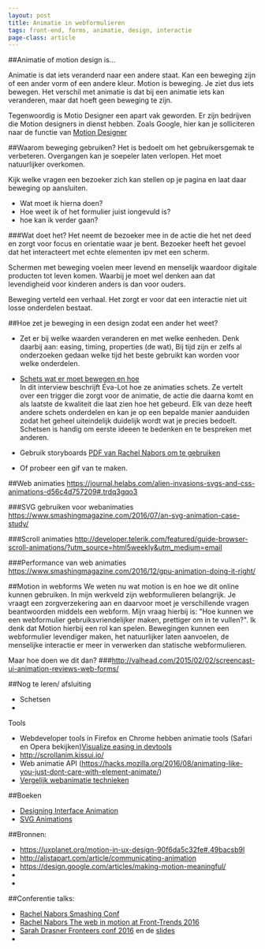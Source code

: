 ```yaml
---
layout: post
title: Animatie in webformulieren
tags: front-end, forms, animatie, design, interactie
page-class: article
---
```



##Animatie of motion design is...

Animatie is dat iets veranderd naar een andere staat. Kan een beweging zijn of een ander vorm of een andere kleur.
Motion is beweging. Je ziet dus iets bewegen. Het verschil met animatie is dat bij een animatie iets kan veranderen, maar dat hoeft geen beweging te zijn.

Tegenwoordig is Motio Designer een apart vak geworden. Er zijn bedrijven die Motion designers in dienst hebben. Zoals Google, hier kan je solliciteren naar de functie van [Motion Designer](https://design.google.com/jobs/motion-designer/)

##Waarom beweging gebruiken?
Het is bedoelt om het gebruikersgemak te verbeteren. Overgangen kan je soepeler laten verlopen.
Het moet natuurlijker overkomen.

Kijk welke vragen een bezoeker zich kan stellen op je pagina en laat daar beweging op aansluiten.
- Wat moet ik hierna doen?
- Hoe weet ik of het formulier juist iongevuld is?
- hoe kan ik verder gaan?

###Wat doet het?
Het neemt de bezoeker mee in de actie die het net deed en zorgt voor focus en orientatie waar je bent.
Bezoeker heeft het gevoel dat het interacteert met echte elementen ipv met een scherm.

Schermen met beweging voelen meer levend en menselijk waardoor digitale producten tot leven komen. Waarbij je moet wel denken aan dat levendigheid voor kinderen anders is dan voor ouders.

Beweging verteld een verhaal. Het zorgt er voor dat een interactie niet uit losse onderdelen bestaat.



##Hoe zet je beweging in een design zodat een ander het weet?

* Zet er bij welke waarden veranderen en met welke eenheden.
Denk daarbij aan: easing, timing, properties (de wat), 
Bij tijd zijn er zelfs al onderzoeken gedaan welke tijd het beste gebruikt kan worden voor welke onderdelen.

* [Schets wat er moet bewegen en hoe](http://valhead.com/2016/12/08/sketching-interface-animations-an-interview-with-eva-lotta-lamm/)<br>
In dit interview beschrijft Eva-Lot hoe ze animaties schets. Ze vertelt over een trigger die zorgt voor de animatie, de actie die daarna komt en als laatste de kwaliteit die laat zien hoe het gebeurd. Elk van deze heeft andere schets onderdelen en kan je op een bepalde manier aanduiden zodat het geheel uiteindelijk duidelijk wordt wat je precies bedoelt.<br>
Schetsen is handig om eerste ideeen te bedenken en te bespreken met anderen.

* Gebruik storyboards [PDF van Rachel Nabors om te gebruiken](https://s3.amazonaws.com/stash.rachelnabors.com/downloads/storyboard.pdf)

* Of probeer een gif van te maken.



##Web animaties
https://journal.helabs.com/alien-invasions-svgs-and-css-animations-d56c4d757209#.trdq3gqo3

###SVG gebruiken voor webanimaties
https://www.smashingmagazine.com/2016/07/an-svg-animation-case-study/


###Scroll animaties
http://developer.telerik.com/featured/guide-browser-scroll-animations/?utm_source=html5weekly&utm_medium=email


###Performance van web animaties
https://www.smashingmagazine.com/2016/12/gpu-animation-doing-it-right/



##Motion in webforms
We weten nu wat motion is en hoe we dit online kunnen gebruiken. In mijn werkveld zijn webformulieren belangrijk. Je vraagt een zorgverzekering aan en daarvoor moet je verschillende vragen beantwoorden middels een webform. Mijn vraag hierbij is: "Hoe kunnen we een webformulier gebruiksvriendelijker maken, prettiger om in te vullen?". Ik denk dat Motion hierbij een rol kan spelen. Bewegingen kunnen een webformulier levendiger maken, het natuurlijker laten aanvoelen, de menselijke interactie er meer in verwerken dan statische webformulieren. 

Maar hoe doen we dit dan?
###http://valhead.com/2015/02/02/screencast-ui-animation-reviews-web-forms/




##Nog te leren/ afsluiting
- Schetsen
- 



Tools
* Webdeveloper tools in Firefox en Chrome hebben animatie tools (Safari en Opera bekijken)[Visualize easing in devtools](https://hacks.mozilla.org/2016/11/visualize-animations-easing-in-devtools/)
* http://scrollanim.kissui.io/
* Web animatie API (https://hacks.mozilla.org/2016/08/animating-like-you-just-dont-care-with-element-animate/)
* [Vergelijk webanimatie technieken](http://sparkbox.github.io/bouncy-ball/)


##Boeken
* [Designing Interface Animation](http://valhead.com/2016/07/26/designing-interface-animation-is-now-available/)
* [SVG Animations](http://shop.oreilly.com/product/0636920045335.do?intcmp=il-web-books-videos-product-na_new_site_introduction_to_svg_animation_body_text_cta)


##Bronnen:
* https://uxplanet.org/motion-in-ux-design-90f6da5c32fe#.49bacsb9l
* http://alistapart.com/article/communicating-animation
* https://design.google.com/articles/making-motion-meaningful/
* 
* 


##Conferentie talks:
* [Rachel Nabors Smashing Conf](https://vimeo.com/163510676)
* [Rachel Nabors The web in motion at Front-Trends 2016](https://www.youtube.com/watch?v=jX_TWlDe-Is&feature=youtu.be&list=PLBevk0eXLOGdZ4yHChA-JW69DCBe7uGkJ)
* [Sarah Drasner Fronteers conf 2016](https://vimeo.com/194963386) en de [slides](http://slides.com/sdrasner/functional-fronteers#/)
* []()
